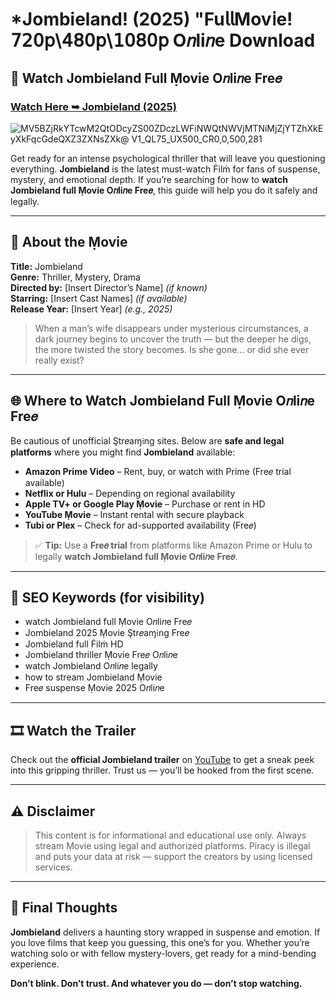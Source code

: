 # *Jombieland! (2025) "Fu𝗅𝗅Mov𝗂e! 𝟩𝟤𝟢𝗉\𝟦𝟪𝟢𝗉\𝟣𝟢𝟪𝟢𝗉 O𝑛li𝑛e Download

## 🎥 Watch Jombieland Full Ṃovie O𝑛li𝑛e Fre𝑒

### [Watch Here ➥ Jombieland (2025)](https://t.co/JjKTIGKg9Z)

![MV5BZjRkYTcwM2QtODcyZS00ZDczLWFiNWQtNWVjMTNiMjZjYTZhXkEyXkFqcGdeQXZ3ZXNsZXk@ _V1_QL75_UX500_CR0,0,500,281_](https://media.themoviedb.org/t/p/w533_and_h300_bestv2/WhxhmsghBCDO4wdiCdW1Iqxqun.jpg)

Get ready for an intense psychological thriller that will leave you questioning everything. **Jombieland** is the latest must-watch Ḟilṁ for fans of suspense, mystery, and emotional depth. If you’re searching for how to **watch Jombieland full Ṃovie O𝑛li𝑛e Fre𝑒**, this guide will help you do it safely and legally.

---

## 🧠 About the Ṃovie

**Title:** Jombieland  
**Genre:** Thriller, Mystery, Drama  
**Directed by:** [Insert Director’s Name] *(if known)*  
**Starring:** [Insert Cast Names] *(if available)*  
**Release Year:** [Insert Year] *(e.g., 2025)*

> When a man’s wife disappears under mysterious circumstances, a dark journey begins to uncover the truth — but the deeper he digs, the more twisted the story becomes. Is she gone… or did she ever really exist?

---

## 🌐 Where to Watch Jombieland Full Ṃovie O𝑛li𝑛e Fre𝑒

Be cautious of unofficial Ştr𝑒aɱ𝔦ng sites. Below are **safe and legal platforms** where you might find **Jombieland** available:

- **Amazon Prime Video** – Rent, buy, or watch with Prime (Fre𝑒 trial available)
- **Netflix or Hulu** – Depending on regional availability
- **Apple TV+ or Google Play Ṃovie** – Purchase or rent in HD
- **YouTube Ṃovie** – Instant rental with secure playback
- **Tubi or Plex** – Check for ad-supported availability (Fre𝑒)

> ✅ **Tip:** Use a **Fre𝑒 trial** from platforms like Amazon Prime or Hulu to legally **watch Jombieland full Ṃovie O𝑛li𝑛e Fre𝑒**.

---

## 🔎 SEO Keywords (for visibility)

- watch Jombieland full Ṃovie O𝑛li𝑛e Fre𝑒  
- Jombieland 2025 Ṃovie Ştr𝑒aɱ𝔦ng Fre𝑒  
- Jombieland full Ḟilṁ HD  
- Jombieland thriller Ṃovie Fre𝑒 O𝑛li𝑛e  
- watch Jombieland O𝑛li𝑛e legally  
- how to stream Jombieland Ṃovie  
- Fre𝑒 suspense Ṃovie 2025 O𝑛li𝑛e  

---

## 🎞️ Watch the Trailer

Check out the **official Jombieland trailer** on [YouTube](https://www.youtube.com) to get a sneak peek into this gripping thriller. Trust us — you’ll be hooked from the first scene.

---

## ⚠️ Disclaimer

> This content is for informational and educational use only. Always stream Ṃovie using legal and authorized platforms. Piracy is illegal and puts your data at risk — support the creators by using licensed services.

---

## 💭 Final Thoughts

**Jombieland** delivers a haunting story wrapped in suspense and emotion. If you love films that keep you guessing, this one’s for you. Whether you’re watching solo or with fellow mystery-lovers, get ready for a mind-bending experience.

**Don’t blink. Don’t trust. And whatever you do — don’t stop watching.**
